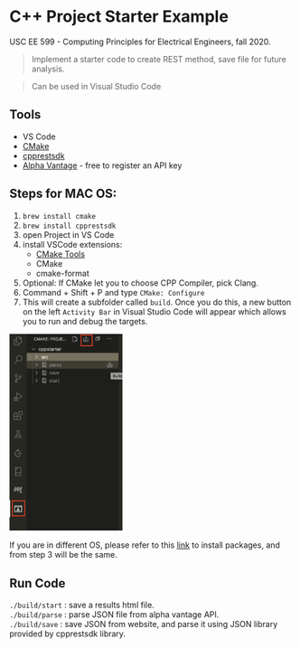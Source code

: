# C++ Project Starter Example

USC EE 599 - Computing Principles for Electrical Engineers, fall 2020. 

> Implement a starter code to create REST method, save file for future analysis. 

> Can be used in Visual Studio Code

## Tools
* VS Code
* [CMake](https://cmake.org/)
* [cpprestsdk](https://github.com/microsoft/cpprestsdk)
* [Alpha Vantage](https://www.alphavantage.co/documentation/) - free to register an API key
## Steps for MAC OS:

1. `brew install cmake`
2. `brew install cpprestsdk`
3. open Project in VS Code
4. install VSCode extensions:
   - [CMake Tools](https://marketplace.visualstudio.com/items?itemName=ms-vscode.cmake-tools)
   - CMake
   - cmake-format
5. Optional: If CMake let you to choose CPP Compiler, pick Clang.
6. Command + Shift + P and type `CMake: Configure`
7. This will create a subfolder called `build`. Once you do this, a new button on the left `Activity Bar` in Visual Studio Code will appear which allows you to run and debug the targets.
<img src="build.png" alt="build" width="200"/>

If you are in different OS, please refer to this [link](https://github.com/microsoft/cpprestsdk) to install packages, and from step 3 will be the same.

## Run Code

`./build/start` : save a results html file.\
`./build/parse` : parse JSON file from alpha vantage API.\
`./build/save` : save JSON from website, and parse it using JSON library provided by cpprestsdk library. 

